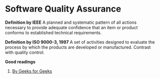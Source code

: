 # Software Quality Assurance

__Definition by IEEE__
A planned and systematic pattern of all actions necessary to provide adequate confidence that an item or product conforms to established technical requirements.

__Definition by ISO 9000-3, 1997__
A set of activities designed to evaluate the process by which the products are developed or manufactured.  Contrast with quality control.

__Good readings__
1. [By Geeks for Geeks](https://www.geeksforgeeks.org/software-engineering-software-quality-assurance/)
